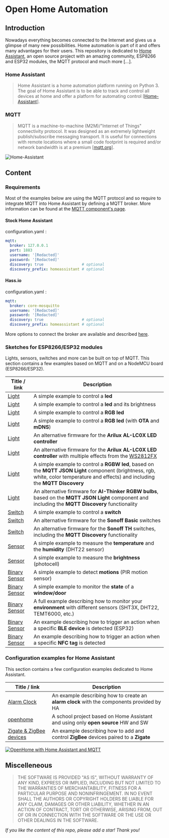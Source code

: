 # Open Home Automation

## Introduction
Nowadays everything becomes connected to the Internet and gives us a glimpse of many new possibilities. Home automation is part of it and offers many advantages for their users.
This repository is dedicated to [Home Assistant](https://home-assistant.io), an open source project with an amazing community, ESP8266 and ESP32 modules, the MQTT protocol and much more [...].

### Home Assistant
> Home Assistant is a home automation platform running on Python 3. The goal of Home Assistant is to be able to track and control all devices at home and offer a platform for automating control [[Home-Assistant](https://github.com/home-assistant/home-assistant)].

### MQTT
> MQTT is a machine-to-machine (M2M)/"Internet of Things" connectivity protocol. It was designed as an extremely lightweight publish/subscribe messaging transport. It is useful for connections with remote locations where a small code footprint is required and/or network bandwidth is at a premium [[mqtt.org](http://mqtt.org)].

![Home-Assistant](openhome/images/Features.png)

## Content
### Requirements
Most of the examples below are using the MQTT protocol and so require to integrate MQTT into Home Assistant by defining a MQTT broker. More information can be found at the [MQTT component's page](https://home-assistant.io/components/mqtt/).

#### Stock Home Assistant
configuration.yaml :

```yaml
mqtt:
  broker: 127.0.0.1
  port: 1883                      
  username: '[Redacted]'
  password: '[Redacted]'
  discovery: true                 # optional
  discovery_prefix: homeassistant # optional
```

#### Hass.io
configuration.yaml :

```yaml
mqtt:
  broker: core-mosquitto
  username: '[Redacted]'
  password: '[Redacted]'
  discovery: true                 # optional
  discovery_prefix: homeassistant # optional
```

More options to connect the broker are available and described [here](https://home-assistant.io/docs/mqtt/broker/#embedded-broker).

### Sketches for ESP8266/ESP32 modules
Lights, sensors, switches and more can be built on top of MQTT. This section contains a few examples based on MQTT and on a NodeMCU board (ESP8266/ESP32).

| Title / link                                  | Description                                                           |
|-----------------------------------------------|-----------------------------------------------------------------------|
| [Light](/ha_mqtt_light)                       | A simple example to control a **led**                                 |
| [Light](/ha_mqtt_light_with_brightness)       | A simple example to control a **led** and its brightness              |
| [Light](/ha_mqtt_rgb_light)                   | A simple example to control a **RGB led**                             |
| [Light](/ha_mqtt_light_with_WiFiManager_mDNS_and_OTA) | A simple example to control a **RGB led** (with **OTA** and **mDNS**)|
| [Light](https://github.com/mertenats/Arilux_AL-LC03)| An alternative firmware for the **Arilux AL-LC0X LED controller** |
| [Light](/ha_mqtt_light_arilux)| An alternative firmware for the **Arilux AL-LC0X LED controller** with multiple effects from the [WS2812FX](https://github.com/kitesurfer1404/WS2812FX) |
| [Light](/ha_mqtt_rgbw_light_with_discoveryw)    | A simple example to control a **RGBW led**, based on the **MQTT JSON Light** component (brightness, rgb, white, color temperature and effects) and including the **MQTT Discovery**                         |
| [Light](https://github.com/mertenats/AI-Thinker_RGBW_Bulb)    | An alternative firmware for **AI-Thinker RGBW bulbs**, based on the **MQTT JSON Light** component and including the **MQTT Discovery**  functionality                       |
| [Switch](/ha_mqtt_switch)                     | A simple example to control a **switch**    
| [Switch](https://github.com/mertenats/Itead_Sonoff/tree/master/Sonoff_Basic) | An alternative firmware for the **Sonoff Basic** switches                      |
| [Switch](https://github.com/mertenats/Itead_Sonoff/tree/master/Sonoff_TH) | An alternative firmware for the **Sonoff TH** switches, including the **MQTT Discovery**  functionality                 |
| [Sensor](/ha_mqtt_sensor_dht22)               | A simple example to measure the **temperature** and the **humidity** (DHT22 sensor)|
| [Sensor](/ha_mqtt_sensor_photocell)           | A simple example to measure the **brightness** (photocell)|
| [Binary Sensor](/ha_mqtt_binary_sensor_pir)   | A simple example to detect **motions** (PIR motion sensor)|
| [Binary Sensor](/ha_mqtt_binary_sensor_door)  | A simple example to monitor the **state** of a **window/door** |
| [Binary Sensor](/ha_mqtt_multisensor)         | A full example describing how to monitor your **environment** with different sensors (SHT3X, DHT22, TEMT6000, etc.)|
| [Binary Sensor](/ha_mqtt_binary_sensor_ble_scanner)| An example describing how to trigger an action when a specific **BLE device** is detected (ESP32)|
| [Binary Sensor](/ha_mqtt_binary_sensor_nfc_scanner)| An example describing how to trigger an action when a specific **NFC tag** is detected|

### Configuration examples for Home Assistant
This section contains a few configuration examples dedicated to Home Assistant.

| Title / link                                  | Description                                                           |
|-----------------------------------------------|-----------------------------------------------------------------------|
| [Alarm Clock](/ha_config_alarm_clock)         | An example describing how to create an **alarm clock** with the components provided by HA |
| [openhome](/openhome)                         | A school project based on Home Assistant and using only **open source** HW and SW |
| [Zigate & ZigBee devices](/ha_config_zigate)  | An example describing how to add and control **ZigBee** devices paired to a **Zigate** |

[![OpenHome with Home Assistant and MQTT](openhome/images/Youtube.png)](https://www.youtube.com/watch?v=Vh-vzFPCF2U "OpenHome with Home Assistant and MQTT")

## Miscelleneous

> THE SOFTWARE IS PROVIDED "AS IS", WITHOUT WARRANTY OF ANY KIND, EXPRESS OR
  IMPLIED, INCLUDING BUT NOT LIMITED TO THE WARRANTIES OF MERCHANTABILITY,
  FITNESS FOR A PARTICULAR PURPOSE AND NONINFRINGEMENT. IN NO EVENT SHALL THE
  AUTHORS OR COPYRIGHT HOLDERS BE LIABLE FOR ANY CLAIM, DAMAGES OR OTHER
  LIABILITY, WHETHER IN AN ACTION OF CONTRACT, TORT OR OTHERWISE, ARISING FROM,
  OUT OF OR IN CONNECTION WITH THE SOFTWARE OR THE USE OR OTHER DEALINGS IN THE
  SOFTWARE.

*If you like the content of this repo, please add a star! Thank you!*
